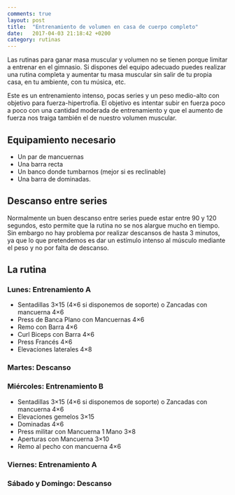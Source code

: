 ```yaml
---
comments: true
layout: post
title:  "Entrenamiento de volumen en casa de cuerpo completo"
date:   2017-04-03 21:18:42 +0200
category: rutinas
---
```

Las rutinas para ganar masa muscular y volumen no se tienen porque limitar a 
entrenar en el gimnasio. Si dispones del equipo adecuado puedes realizar una 
rutina completa y aumentar tu masa muscular sin salir de tu propia casa, en tu 
ambiente, con tu música, etc.

Este es un entrenamiento intenso, pocas series y un peso medio-alto con objetivo 
para fuerza-hipertrofia. El objetivo es intentar subir en fuerza poco a poco con una 
cantidad moderada de entrenamiento y que el aumento de fuerza nos traiga también el 
de nuestro volumen muscular.

## Equipamiento necesario

* Un par de mancuernas
* Una barra recta
* Un banco donde tumbarnos (mejor si es reclinable)
* Una barra de dominadas.

## Descanso entre series

Normalmente un buen descanso entre series puede estar entre 90 y 120 segundos, esto 
permite que la rutina no se nos alargue mucho en tiempo. Sin embargo no hay problema 
por realizar descansos de hasta 3 minutos, ya que lo que pretendemos es dar un estímulo 
intenso al músculo mediante el peso y no por falta de descanso.

## La rutina

### Lunes: Entrenamiento A

* Sentadillas 3×15 (4×6 si disponemos de soporte) o Zancadas con mancuerna 4×6
* Press de Banca Plano con Mancuernas 4×6
* Remo con Barra 4×6
* Curl Biceps con Barra 4×6
* Press Francés 4×6
* Elevaciones laterales 4×8

### Martes: Descanso

### Miércoles: Entrenamiento B

* Sentadillas 3×15 (4×6 si disponemos de soporte) o Zancadas con mancuerna 4×6
* Elevaciones gemelos 3×15
* Dominadas 4×6
* Press militar con Mancuerna 1 Mano 3×8
* Aperturas con Mancuerna 3×10
* Remo al pecho con mancuerna 4×6

### Viernes: Entrenamiento A

### Sábado y Domingo: Descanso
